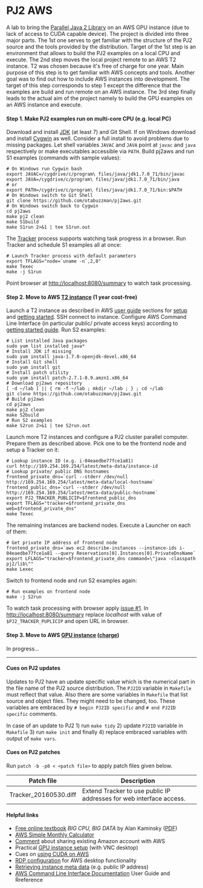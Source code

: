 # PJ2 AWS
A lab to bring the [Parallel Java 2 Library](https://www.cs.rit.edu/~ark/pj2.shtml) on an AWS GPU instance (due to lack of access to CUDA capable device). The project is divided into three major parts. The 1st one serves to get familiar with the structure of the PJ2 source and the tools provided by the distribution. Target of the 1st step is an environment that allows to build the PJ2 examples on a local CPU and execute. The 2nd step moves the local project remote to an AWS T2 instance. T2 was chosen because it's free of charge for one year. Main purpose of this step is to get familiar with AWS concepts and tools. Another goal was to find out how to include AWS instances into development. The target of this step corresponds to step 1 except the difference that the examples are build and run remote on an AWS instance. The 3rd step finally leads to the actual aim of the project namely to build the GPU examples on an AWS instance and execute.

#### Step 1. Make PJ2 examples run on multi-core CPU (e.g. local PC)
Download and install [JDK](http://www.oracle.com/technetwork/java/javase/downloads/index.html) (at least 7) and Git Shell. If on Windows download and install [Cygwin](http://cygwin.com/) as well. Consider a full install to avoid problems due to missing packages. Let shell variables `JAVAC` and `JAVA` point at `javac` and `java` respectively or make executables accessible via `PATH`. Build pj2aws and run S1 examples (commands with sample values):
```
# On Windows run Cygwin bash
export JAVAC=/cygdrive/c/program\ files/java/jdk1.7.0_71/bin/javac
export JAVA=/cygdrive/c/program\ files/java/jdk1.7.0_71/bin/java
# or
export PATH=/cygdrive/c/program\ files/java/jdk1.7.0_71/bin:$PATH
# On Windows switch to Git Shell
git clone https://github.com/otabuzzman/pj2aws.git
# On Windows switch back to Cygwin
cd pj2aws
make pj2 clean
make S1build
make S1run 2>&1 | tee S1run.out
```

The [Tracker](https://www.cs.rit.edu/~ark/pj2/doc/edu/rit/pj2/tracker/package-summary.html) process supports watching task progress in a browser. Run Tracker and schedule S1 examples all at once:
```
# Launch Tracker process with default parameters
export TFLAGS="node=`uname -n`,2,0"
make Texec
make -j S1run
```

Point browser at [http://localhost:8080/summary](http://localhost:8080/summary) to watch task processing.

#### Step 2. Move to AWS [T2 instance](http://docs.aws.amazon.com/AWSEC2/latest/UserGuide/t2-instances.html) (1 year cost-free)
Launch a T2 instance as described in AWS [user guide](http://docs.aws.amazon.com/de_de/AWSEC2/latest/UserGuide/concepts.html) sections for [setup](http://docs.aws.amazon.com/de_de/AWSEC2/latest/UserGuide/get-set-up-for-amazon-ec2.html) and [getting started](http://docs.aws.amazon.com/de_de/AWSEC2/latest/UserGuide/EC2_GetStarted.html). SSH connect to instance. Configure AWS Command Line Interface (in particular public/ private access keys) according to [getting started guide](http://docs.aws.amazon.com/cli/latest/userguide/cli-chap-getting-started.html). Run S2 examples:
```
# List installed Java packages
sudo yum list installed java*
# Install JDK if missing
sudo yum install java-1.7.0-openjdk-devel.x86_64
# Install Git shell
sudo yum install git
# Install patch utility
sudo yum install patch-2.7.1-8.9.amzn1.x86_64
# Download pj2aws repository
[ -d ~/lab ] || { rm -f ~/lab ; mkdir ~/lab ; } ; cd ~/lab
git clone https://github.com/otabuzzman/pj2aws.git
# Build pj2aws
cd pj2aws
make pj2 clean
make S2build
# Run S2 examples
make S2run 2>&1 | tee S2run.out
```

Launch more T2 instances and configure a PJ2 cluster parallel computer. Prepare them as described above. Pick one to be the frontend node and setup a Tracker on it:
```
# Lookup instance ID (e.g. i-04eaedbe77fce1a81)
curl http://169.254.169.254/latest/meta-data/instance-id
# Lookup private/ public DNS hostnames
frontend_private_dns=`curl --stderr /dev/null http://169.254.169.254/latest/meta-data/local-hostname`
frontend_public_dns=`curl --stderr /dev/null http://169.254.169.254/latest/meta-data/public-hostname`
export PJ2_TRACKER_PUBLICIP=$frontend_public_dns
export TFLAGS="tracker=$frontend_private_dns web=$frontend_private_dns"
make Texec
```
The remaining instances are backend nodes. Execute a Launcher on each of them:
```
# Get private IP address of frontend node
frontend_private_dns=`aws ec2 describe-instances --instance-ids i-04eaedbe77fce1a81 --query Reservations[0].Instances[0].PrivateDnsName`
export LFLAGS="tracker=$frontend_private_dns command=\"java -classpath pj2/lib\""
make Lexec
```
Switch to frontend node and run S2 examples again:
```
# Run examples on frontend node
make -j S2run
```
To watch task processing with browser apply [issue #1](https://github.com/otabuzzman/pj2aws/issues/1). In [http://localhost:8080/summary](http://localhost:8080/summary) replace *localhost* with value of `$PJ2_TRACKER_PUPLICIP` and open URL in browser.

#### Step 3. Move to AWS [GPU instance](http://docs.aws.amazon.com/AWSEC2/latest/UserGuide/using_cluster_computing.html) ([charge](https://aws.amazon.com/ec2/pricing/?nc1=h_ls))
In progress...

---
#### Cues on PJ2 updates
Updates to PJ2 have an update specific value which is the numerical part in the file name of the PJ2 source distribution. The `PJ2ID` variable in `Makefile` must reflect that value. Also there are some variables in `Makefile` that list source and object files. They might need to be changed, too. These variables are embraced by `# begin PJ2ID specific` and `# end PJ2ID specific` comments.

In case of an update to PJ2 1) run `make tidy` 2) update `PJ2ID` variable in `Makefile` 3) run `make init` and finally 4) replace embraced variables with output of `make vars`.

#### Cues on PJ2 patches
Run `patch -b -p0 < <patch file>` to apply patch files given below.

|Patch file|Description|
|---|---|
|Tracker_20160530.diff|Extend Tracker to use public IP addresses for web interface access.|

#### Helpful links
- [Free online textbook](https://www.cs.rit.edu/~ark/bcbd/) *BIG CPU, BIG DATA* by Alan Kaminsky ([PDF](https://www.cs.rit.edu/~ark/bcbd/bcbd.pdf))
- [AWS Simple Monthly Calculator](http://calculator.s3.amazonaws.com/index.html)
- [Comment](http://serverfault.com/questions/585601/how-can-i-separate-my-personal-amazon-account-from-my-aws-account/769899#769899) about sharing existing Amazon account with AWS
- Practical [GPU instance setup](https://www.ecofinancialtechnology.com/2014/07/build-a-gpu-development-environment-hosted-on-aws/) (with VNC desktop)
- Cues on [using CUDA on AWS](http://jackmorrison.me/2014/09/11/CUDA-on-AWS.html)
- [RDP configuration](https://aws.amazon.com/de/premiumsupport/knowledge-center/connect-to-linux-desktop-from-windows/) for AWS desktop functionality
- [Retrieving instance meta data](http://docs.aws.amazon.com/AWSEC2/latest/UserGuide/ec2-instance-metadata.html) (e.g. public IP address)
- [AWS Command Line Interface Documentation](http://docs.aws.amazon.com/cli/) User Guide and Rreference
